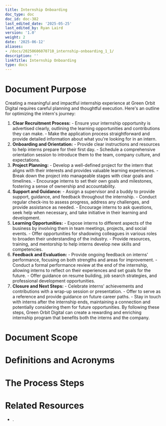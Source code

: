 ```yaml
---
title: Internship Onboarding
doc_type: doc
doc_id: doc-382
last_edited_date: '2025-05-25'
last_edited_by: Ryan Laird
version: '1.0'
weight: 2
date: '2025-06-12'
aliases:
- /docs/20250606070710_internship-onboarding_1_1/
description: ''
linkTitle: Internship Onboarding
type: docs
---
```


# Document Purpose

<!-- Unsupported block type: divider -->

<!-- Unsupported block type: unsupported -->

Creating a meaningful and impactful internship experience at Green Orbit Digital requires careful planning and thoughtful execution. Here's an outline for optimizing the intern's journey:
1. **Clear Recruitment Process:**    - Ensure your internship opportunity is advertised clearly, outlining the learning opportunities and contributions they can make.   - Make the application process straightforward and provide detailed information about what you're looking for in an intern.
2. **Onboarding and Orientation:**   - Provide clear instructions and resources to help interns prepare for their first day.   - Schedule a comprehensive orientation session to introduce them to the team, company culture, and expectations.
3. **Project Planning:**   - Develop a well-defined project for the intern that aligns with their interests and provides valuable learning experiences.   - Break down the project into manageable stages with clear goals and timelines.   - Encourage interns to set their own goals and milestones, fostering a sense of ownership and accountability.
4. **Support and Guidance:**   - Assign a supervisor and a buddy to provide support, guidance, and feedback throughout the internship.   - Conduct regular check-ins to assess progress, address any challenges, and provide assistance as needed.   - Encourage interns to ask questions, seek help when necessary, and take initiative in their learning and development.
5. **Learning Opportunities:**   - Expose interns to different aspects of the business by involving them in team meetings, projects, and social events.   - Offer opportunities for shadowing colleagues in various roles to broaden their understanding of the industry.   - Provide resources, training, and mentorship to help interns develop new skills and competencies.
6. **Feedback and Evaluation:**   - Provide ongoing feedback on interns' performance, focusing on both strengths and areas for improvement.   - Conduct a formal performance review at the end of the internship, allowing interns to reflect on their experiences and set goals for the future.   - Offer guidance on resume building, job search strategies, and professional development opportunities.
7. **Closure and Next Steps:**   - Celebrate interns' achievements and contributions with a wrap-up session or presentation.   - Offer to serve as a reference and provide guidance on future career paths.   - Stay in touch with interns after the internship ends, maintaining a connection and potentially considering them for future opportunities.
By following these steps, Green Orbit Digital can create a rewarding and enriching internship program that benefits both the interns and the company.

# Document Scope

<!-- Unsupported block type: divider -->

<!-- Unsupported block type: unsupported -->

# Definitions and Acronyms

<!-- Unsupported block type: divider -->

<!-- Unsupported block type: child_database -->

# The Process Steps

<!-- Unsupported block type: divider -->

<!-- Unsupported block type: unsupported -->

<!-- Unsupported block type: table_of_contents -->



# Related Resources

<!-- Unsupported block type: divider -->

- .
